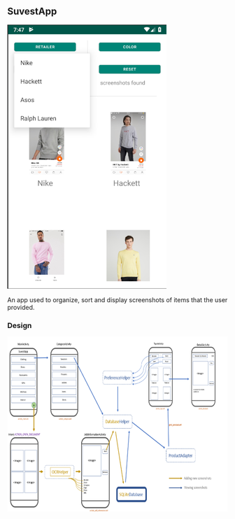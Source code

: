 ## SuvestApp

<img src="https://github.com/feetjeex/SuvestApp/blob/master/doc/TypeActivity.png" width="364" height="604" />

An app used to organize, sort and display screenshots of items that the user provided.

### Design

<img src="https://github.com/feetjeex/SuvestApp/blob/master/doc/DesignFinalPaint.png" width="800" height="400" />


